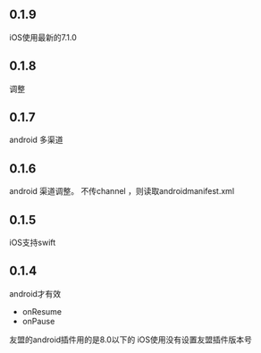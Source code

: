 ## 0.1.9
iOS使用最新的7.1.0

## 0.1.8
调整

## 0.1.7
android 多渠道

## 0.1.6
android 渠道调整。
不传channel ，则读取androidmanifest.xml

## 0.1.5

iOS支持swift


## 0.1.4

android才有效
* onResume
* onPause

友盟的android插件用的是8.0以下的
iOS使用没有设置友盟插件版本号